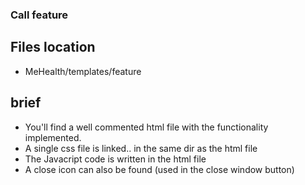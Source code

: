 ### Call feature

## Files location

- MeHealth/templates/feature

## brief

- You'll find a well commented html file with the functionality implemented.
- A single css file is linked.. in the same dir as the html file
- The Javacript code is written in the html file
- A close icon can also be found (used in the close window button)
